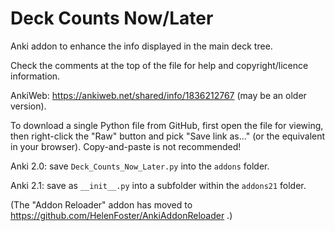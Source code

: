 # Deck Counts Now/Later

Anki addon to enhance the info displayed in the main deck tree.

Check the comments at the top of the file for help and copyright/licence information.

AnkiWeb: https://ankiweb.net/shared/info/1836212767 (may be an older version).

To download a single Python file from GitHub, first open the file for viewing, then right-click the "Raw" button and pick "Save link as..." (or the equivalent in your browser). Copy-and-paste is not recommended!

Anki 2.0: save `Deck_Counts_Now_Later.py` into the `addons` folder.

Anki 2.1: save as `__init__.py` into a subfolder within the `addons21` folder.

(The "Addon Reloader" addon has moved to https://github.com/HelenFoster/AnkiAddonReloader .)
